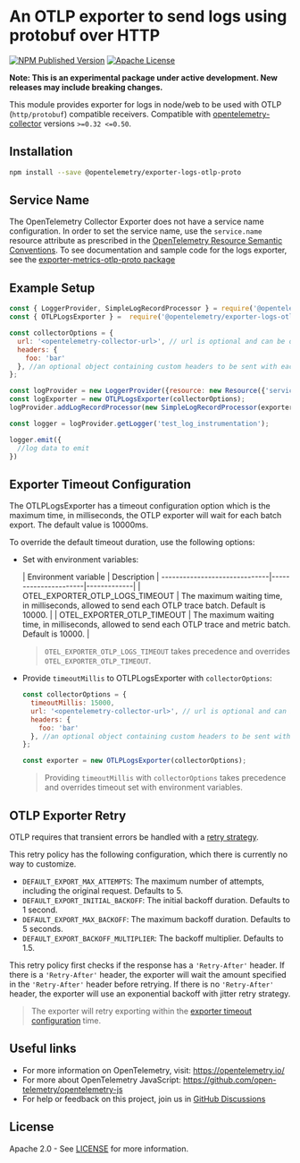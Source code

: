# An OTLP exporter to send logs using protobuf over HTTP

[![NPM Published Version][npm-img]][npm-url]
[![Apache License][license-image]][license-image]

**Note: This is an experimental package under active development. New releases may include breaking changes.**

This module provides exporter for logs in node/web to be used with OTLP (`http/protobuf`) compatible receivers.
Compatible with [opentelemetry-collector][opentelemetry-collector-url] versions `>=0.32 <=0.50`.

## Installation

```bash
npm install --save @opentelemetry/exporter-logs-otlp-proto
```

## Service Name

The OpenTelemetry Collector Exporter does not have a service name configuration.
In order to set the service name, use the `service.name` resource attribute as prescribed in the [OpenTelemetry Resource Semantic Conventions][semconv-resource-service-name].
To see documentation and sample code for the logs exporter, see the [exporter-metrics-otlp-proto package][logs-exporter-url]

## Example Setup

```js
const { LoggerProvider, SimpleLogRecordProcessor } = require('@opentelemetry/sdk-logs');
const { OTLPLogsExporter } =  require('@opentelemetry/exporter-logs-otlp-proto');

const collectorOptions = {
  url: '<opentelemetry-collector-url>', // url is optional and can be omitted - default is http://localhost:4318/v1/logs
  headers: {
    foo: 'bar'
  }, //an optional object containing custom headers to be sent with each request will only work with http
};

const logProvider = new LoggerProvider({resource: new Resource({'service.name': 'testApp'})});
const logExporter = new OTLPLogsExporter(collectorOptions);
logProvider.addLogRecordProcessor(new SimpleLogRecordProcessor(exporter));

const logger = logProvider.getLogger('test_log_instrumentation');

logger.emit({
  //log data to emit
})
```

## Exporter Timeout Configuration

The OTLPLogsExporter has a timeout configuration option which is the maximum time, in milliseconds, the OTLP exporter will wait for each batch export. The default value is 10000ms.

To override the default timeout duration, use the following options:

+ Set with environment variables:

  | Environment variable         | Description |
------------------------------|----------------------|-------------|
  | OTEL_EXPORTER_OTLP_LOGS_TIMEOUT | The maximum waiting time, in milliseconds, allowed to send each OTLP trace batch. Default is 10000. |
  | OTEL_EXPORTER_OTLP_TIMEOUT   | The maximum waiting time, in milliseconds, allowed to send each OTLP trace and metric batch. Default is 10000. |

  > `OTEL_EXPORTER_OTLP_LOGS_TIMEOUT` takes precedence and overrides `OTEL_EXPORTER_OTLP_TIMEOUT`.

+ Provide `timeoutMillis` to OTLPLogsExporter with `collectorOptions`:

  ```js
  const collectorOptions = {
    timeoutMillis: 15000,
    url: '<opentelemetry-collector-url>', // url is optional and can be omitted - default is http://localhost:4318/v1/logs
    headers: {
      foo: 'bar'
    }, //an optional object containing custom headers to be sent with each request will only work with http
  };

  const exporter = new OTLPLogsExporter(collectorOptions);
  ```

  > Providing `timeoutMillis` with `collectorOptions` takes precedence and overrides timeout set with environment variables.

## OTLP Exporter Retry

OTLP requires that transient errors be handled with a [retry strategy](https://github.com/open-telemetry/opentelemetry-specification/blob/main/specification/protocol/exporter.md#retry).

This retry policy has the following configuration, which there is currently no way to customize.

+ `DEFAULT_EXPORT_MAX_ATTEMPTS`: The maximum number of attempts, including the original request. Defaults to 5.
+ `DEFAULT_EXPORT_INITIAL_BACKOFF`: The initial backoff duration. Defaults to 1 second.
+ `DEFAULT_EXPORT_MAX_BACKOFF`: The maximum backoff duration. Defaults to 5 seconds.
+ `DEFAULT_EXPORT_BACKOFF_MULTIPLIER`: The backoff multiplier. Defaults to 1.5.

This retry policy first checks if the response has a `'Retry-After'` header. If there is a `'Retry-After'` header, the exporter will wait the amount specified in the `'Retry-After'` header before retrying. If there is no `'Retry-After'` header, the exporter will use an exponential backoff with jitter retry strategy.

  > The exporter will retry exporting within the [exporter timeout configuration](#Exporter-Timeout-Configuration) time.

## Useful links

+ For more information on OpenTelemetry, visit: <https://opentelemetry.io/>
+ For more about OpenTelemetry JavaScript: <https://github.com/open-telemetry/opentelemetry-js>
+ For help or feedback on this project, join us in [GitHub Discussions][discussions-url]

## License

Apache 2.0 - See [LICENSE][license-url] for more information.

[discussions-url]: https://github.com/open-telemetry/opentelemetry-js/discussions
[license-url]: https://github.com/open-telemetry/opentelemetry-js/blob/main/LICENSE
[license-image]: https://img.shields.io/badge/license-Apache_2.0-green.svg?style=flat
[npm-url]: https://www.npmjs.com/package/@opentelemetry/exporter-logs-otlp-proto
[npm-img]: https://badge.fury.io/js/%40opentelemetry%2Fexporter-logs-otlp-proto.svg
[opentelemetry-collector-url]: https://github.com/open-telemetry/opentelemetry-collector
[semconv-resource-service-name]: https://github.com/open-telemetry/opentelemetry-specification/blob/main/specification/resource/semantic_conventions/README.md#service
[logs-exporter-url]: https://github.com/open-telemetry/opentelemetry-js/tree/main/experimental/packages/opentelemetry-exporter-logs-otlp-proto

